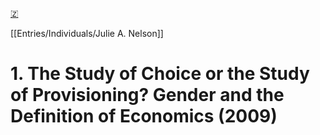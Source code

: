 [🇿](zotero://select/library/items/GRRQYJN3)

[[Entries/Individuals/Julie A. Nelson]] 
# 1. The Study of Choice or the Study of Provisioning? Gender and the Definition of Economics (2009)

